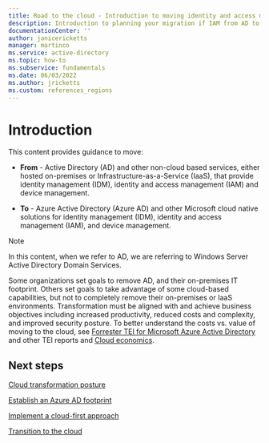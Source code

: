 ```yaml
---
title: Road to the cloud - Introduction to moving identity and access management from AD to Azure AD
description: Introduction to planning your migration if IAM from AD to Azure AD.
documentationCenter: ''
author: janicericketts
manager: martinco
ms.service: active-directory
ms.topic: how-to
ms.subservice: fundamentals
ms.date: 06/03/2022
ms.author: jricketts
ms.custom: references_regions
---
```


# Introduction

This content provides guidance to move:

 * **From** - Active Directory (AD) and other non-cloud based services, either hosted on-premises or Infrastructure-as-a-Service (IaaS), that provide identity management (IDM), identity and access management (IAM) and device management.

* **To** - Azure Active Directory (Azure AD) and other Microsoft cloud native solutions for identity management (IDM), identity and access management (IAM), and device management.

>[!NOTE]
> In this content, when we refer to AD, we are referring to Windows Server Active Directory Domain Services.

Some organizations set goals to remove AD, and their on-premises IT footprint. Others set goals to take advantage of some cloud-based capabilities, but not to completely remove their on-premises or IaaS environments. Transformation must be aligned with and achieve business objectives including increased productivity, reduced costs and complexity, and improved security posture. To better understand the costs vs. value of moving to the cloud, see [Forrester TEI for Microsoft Azure Active Directory](https://www.microsoft.com/security/business/forrester-tei-study) and other TEI reports and [Cloud economics](https://azure.microsoft.com/overview/cloud-economics/).

## Next steps

[Cloud transformation posture](road-to-the-cloud-posture.md)

[Establish an Azure AD footprint](road-to-the-cloud-establish.md)

[Implement a cloud-first approach](road-to-the-cloud-implement.md)

[Transition to the cloud](road-to-the-cloud-migrate.md)
